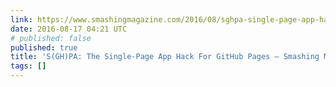 ```yaml
---
link: https://www.smashingmagazine.com/2016/08/sghpa-single-page-app-hack-github-pages/
date: 2016-08-17 04:21 UTC
# published: false
published: true
title: 'S(GH)PA: The Single-Page App Hack For GitHub Pages – Smashing Magazine'
tags: []
---
```



